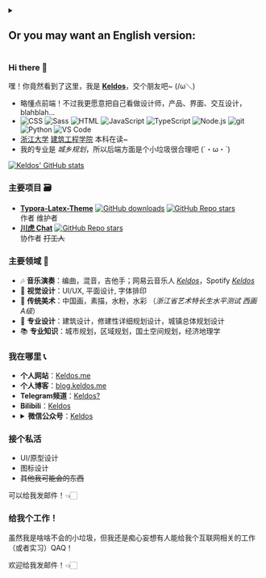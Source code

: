 <details><summary><h2>Or you may want an English version:</h2></summary>
  
### Hi there 👋

Hey! Can't believe you saw this. I'm **[Keldos](https://keldos.me)**, let's make friends ~ (/ω＼)

- I know a little bit about front-end! But I prefer to see myself as a designer, for product, interface, interaction, blahblah...<br /> 
- ![CSS](https://img.shields.io/badge/-CSS-1572B6?logo=CSS3&logoColor=fff)
  ![Sass](https://img.shields.io/badge/-Sass-cc6699?logo=sass&logoColor=fff)
  ![HTML](https://img.shields.io/badge/-HTML-E34F26?logo=HTML5&logoColor=fff)
  ![JavaScript](https://img.shields.io/badge/-JavaScript-F7DF1E?logo=javascript&logoColor=fff)
  ![TypeScript](https://img.shields.io/badge/-TypeScript-3178C6?logo=typescript&logoColor=fff)
  ![Node.js](https://img.shields.io/badge/-Node.js-339933?logo=node.js&logoColor=fff) 
  ![git](https://img.shields.io/badge/-git-F05032?logo=git&logoColor=fff)  
  ![Python](https://img.shields.io/badge/-Python-3776ab?logo=python&logoColor=fff)
  ![VS Code](https://img.shields.io/badge/-VS%20Code-007ACC?logo=visual%20studio%20code&logoColor=fff) <br />
- Undergraduate student in [Urban and Rural Planning](http://www.ccea.zju.edu.cn/cceaenglish/main.psp) from [Zhejiang University](https://www.zju.edu.cn/english/)

[![Keldos' GitHub stats](https://github-readme-stats-git-masterrstaa-rickstaa.vercel.app/api?username=Keldos-Li&show_icons=true&bg_color=60,163E99,904e95&icon_color=24A6F2&title_color=fff&text_color=fff)](https://keldos.me)

### Major Projects 🗃️ 
- **[Typora-Latex-Theme](https://github.com/Keldos-Li/typora-latex-theme)**
  <a href="https://github.com/Keldos-Li/typora-latex-theme/releases">![GitHub downloads](https://img.shields.io/github/downloads/Keldos-Li/typora-latex-theme/total?logo=markdown)</a>
  <a href="https://github.com/Keldos-Li/typora-latex-theme/stargazers">![GitHub Repo stars](https://img.shields.io/github/stars/Keldos-Li/typora-latex-theme?style=flat&logo=github&color=yellow)</a><br />
  Author, Maintainer<br />
- **[Chuanhu Chat](https://github.com/GaiZhenbiao/ChuanhuChatGPT)**
  <a href="https://github.com/GaiZhenbiao/ChuanhuChatGPT/stargazers">![GitHub Repo stars](https://img.shields.io/github/stars/GaiZhenbiao/ChuanhuChatGPT?style=flat&logo=github&color=green)</a><br />
  Collaborator, ~~Worker~~<br />

### Major Areas 🧬 
- 🎶 **Music**: Arrangement, Mixing, Guitarist; _[Keldos](https://open.spotify.com/artist/15tZx1rVra48wwBiWLYkrT)_ on Spotify
- 🫥 **Visual Design**: UI/UX, Graphic Design, Typography
- 🎨 **Traditional Art**: Chinese Painting, Sketch, Gouache, Watercolor (_Zhejiang Province Art Proficiency Test Western Painting Grade A_)
- 🔦 **Professional Design**: Architectural Design, Constructive Detailed Planning Design, Overall Urban Planning Design
- 📚 **Professional Knowledge**：Urban Planning, Regional Planning, Territorial Spatial Planning, Economic Geography

### Find Me 📞 
- **Personal Website**：[Keldos.me](https://keldos.me)
- **Personal Blog**：[blog.keldos.me](https://blog.keldos.me)
- **Telegram Channel**：[Keldos?](https://t.me/keldosme)
- **Bilibili**：[Keldos](https://space.bilibili.com/272863376)
- <details><summary><strong>WeChat Official Account</strong>：<a href="https://mp.weixin.qq.com/mp/profile_ext?action=home&__biz=MzkyMzM4NDA5NA==&scene=124#wechat_redirect">Keldos</a></summary><img src="https://github.com/Keldos-Li/Keldos-Li/assets/23137268/6fc127bd-ea34-42a7-b502-848543bb6477" /></details>

### Taking Private Job
- UI/Prototype Design
- Icon Design
- ~~Other things I may be capable of~~

### Give Me a Job!
Although I am just a little trash, I'm still hopefully thinking that someone can give me a job related to the internet QAQ!
  
Welcome to send me an email! 👈🏻

---

</details>

### Hi there 👋

嘿！你竟然看到了这里，我是 **[Keldos](https://keldos.me)**，交个朋友吧~ (/ω＼)

- 略懂点前端！不过我更愿意把自己看做设计师，产品、界面、交互设计，blahblah…<br />
- ![CSS](https://img.shields.io/badge/-CSS-1572B6?logo=CSS3&logoColor=fff)
  ![Sass](https://img.shields.io/badge/-Sass-cc6699?logo=sass&logoColor=fff)
  ![HTML](https://img.shields.io/badge/-HTML-E34F26?logo=HTML5&logoColor=fff)
  ![JavaScript](https://img.shields.io/badge/-JavaScript-F7DF1E?logo=javascript&logoColor=fff)
  ![TypeScript](https://img.shields.io/badge/-TypeScript-3178C6?logo=typescript&logoColor=fff)
  ![Node.js](https://img.shields.io/badge/-Node.js-339933?logo=node.js&logoColor=fff) 
  ![git](https://img.shields.io/badge/-git-F05032?logo=git&logoColor=fff)  
  ![Python](https://img.shields.io/badge/-Python-3776ab?logo=python&logoColor=fff)
  ![VS Code](https://img.shields.io/badge/-VS%20Code-007ACC?logo=visual%20studio%20code&logoColor=fff) <br />
- [浙江大学](https://www.zju.edu.cn) [建筑工程学院](http://www.ccea.zju.edu.cn/main.htm) 本科在读~
- 我的专业是 _城乡规划_，所以后端方面是个小垃圾很合理吧 (´・ω・`)

[![Keldos' GitHub stats](https://github-readme-stats-git-masterrstaa-rickstaa.vercel.app/api?username=Keldos-Li&show_icons=true&bg_color=60,163E99,904e95&icon_color=24A6F2&title_color=fff&text_color=fff)](https://keldos.me)

### 主要项目 🗃️ 
- **[Typora-Latex-Theme](https://github.com/Keldos-Li/typora-latex-theme)**
  <a href="https://github.com/Keldos-Li/typora-latex-theme/releases">![GitHub downloads](https://img.shields.io/github/downloads/Keldos-Li/typora-latex-theme/total?logo=markdown)</a>
  <a href="https://github.com/Keldos-Li/typora-latex-theme/stargazers">![GitHub Repo stars](https://img.shields.io/github/stars/Keldos-Li/typora-latex-theme?style=flat&logo=github&color=yellow)</a><br />
  作者 维护者<br />
- **[川虎 Chat](https://github.com/GaiZhenbiao/ChuanhuChatGPT)**
  <a href="https://github.com/GaiZhenbiao/ChuanhuChatGPT/stargazers">![GitHub Repo stars](https://img.shields.io/github/stars/GaiZhenbiao/ChuanhuChatGPT?style=flat&logo=github&color=green)</a><br />
  协作者 ~~打工人~~<br />

### 主要领域 🧬 
- 🎶 **音乐演奏**：编曲，混音，吉他手；网易云音乐人 _[Keldos](https://music.163.com/#/artist?id=37459738)_，Spotify _[Keldos](https://open.spotify.com/artist/15tZx1rVra48wwBiWLYkrT)_
- 🫥 **视觉设计**：UI/UX, 平面设计, 字体排印
- 🎨 **传统美术**：中国画，素描，水粉，水彩 （_浙江省艺术特长生水平测试 西画 A级_）
- 🔦 **专业设计**：建筑设计，修建性详细规划设计，城镇总体规划设计
- 📚 **专业知识**：城市规划，区域规划，国土空间规划，经济地理学

### 我在哪里 📞 
- **个人网站**：[Keldos.me](https://keldos.me)
- **个人博客**：[blog.keldos.me](https://blog.keldos.me)
- **Telegram频道**：[Keldos?](https://t.me/keldosme)
- **Bilibili**：[Keldos](https://space.bilibili.com/272863376)
- <details><summary><strong>微信公众号</strong>：<a href="https://mp.weixin.qq.com/mp/profile_ext?action=home&__biz=MzkyMzM4NDA5NA==&scene=124#wechat_redirect">Keldos</a></summary><img src="https://github.com/Keldos-Li/Keldos-Li/assets/23137268/6fc127bd-ea34-42a7-b502-848543bb6477" /></details>

### 接个私活
- UI/原型设计
- 图标设计
- ~~其他我可能会的东西~~

可以给我发邮件！👈🏻

### 给我个工作！
虽然我是啥啥不会的小垃圾，但我还是痴心妄想有人能给我个互联网相关的工作（或者实习）QAQ！

欢迎给我发邮件！👈🏻

<!--
Here are some ideas to get you started:

- 🔭 I’m currently working on ...
- 🌱 I’m currently learning ...
- 👯 I’m looking to collaborate on ...
- 🤔 I’m looking for help with ...
- 💬 Ask me about ...
- 📫 How to reach me: ...
- 😄 Pronouns: ...
- ⚡ Fun fact: ...
-->
